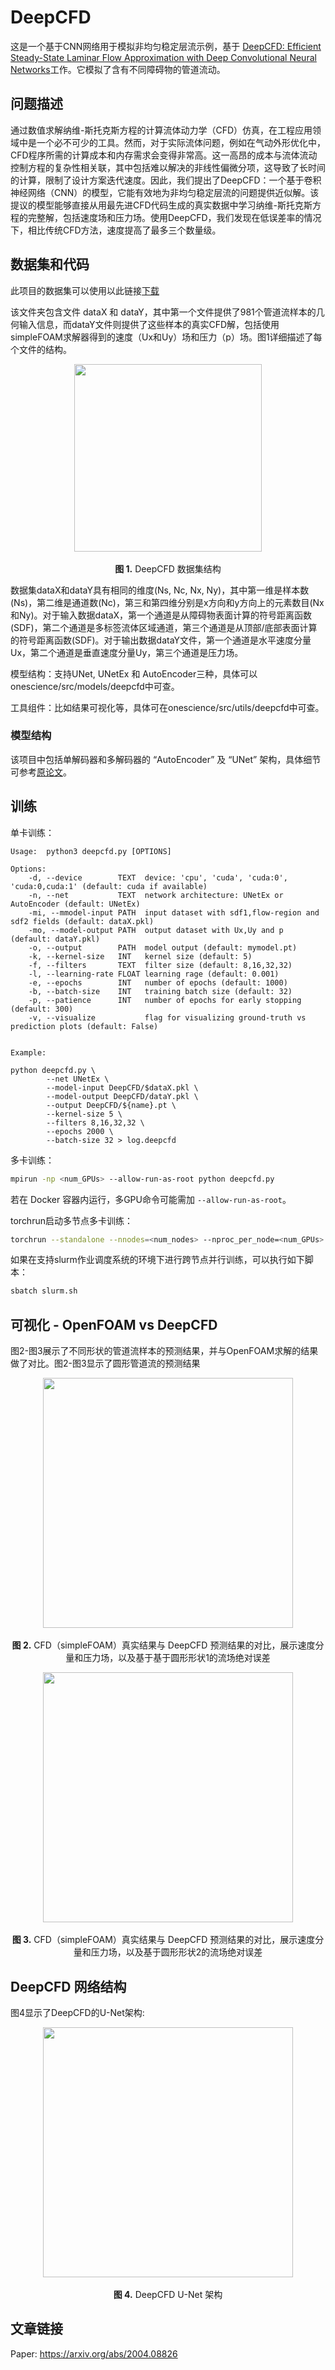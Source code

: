 # DeepCFD

这是一个基于CNN网络用于模拟非均匀稳定层流示例，基于
[DeepCFD: Efficient Steady-State Laminar Flow Approximation with Deep Convolutional Neural Networks](https://arxiv.org/abs/2004.08826)工作。它模拟了含有不同障碍物的管道流动。

## 问题描述
通过数值求解纳维-斯托克斯方程的计算流体动力学（CFD）仿真，在工程应用领域中是一个必不可少的工具。然而，对于实际流体问题，例如在气动外形优化中，CFD程序所需的计算成本和内存需求会变得非常高。这一高昂的成本与流体流动控制方程的复杂性相关联，其中包括难以解决的非线性偏微分项，这导致了长时间的计算，限制了设计方案迭代速度。因此，我们提出了DeepCFD：一个基于卷积神经网络（CNN）的模型，它能有效地为非均匀稳定层流的问题提供近似解。该提议的模型能够直接从用最先进CFD代码生成的真实数据中学习纳维-斯托克斯方程的完整解，包括速度场和压力场。使用DeepCFD，我们发现在低误差率的情况下，相比传统CFD方法，速度提高了最多三个数量级。

## 数据集和代码

此项目的数据集可以使用以此链接[下载](https://zenodo.org/record/3666056/files/DeepCFD.zip?download=1)

该文件夹包含文件 dataX 和 dataY，其中第一个文件提供了981个管道流样本的几何输入信息，而dataY文件则提供了这些样本的真实CFD解，包括使用simpleFOAM求解器得到的速度（Ux和Uy）场和压力（p）场。图1详细描述了每个文件的结构。

<p align="center">
<img src="../../../doc/deepcfd_DataStruct.png" height = "300" alt="" align=center />
<br><br>
<b>图 1.</b> DeepCFD 数据集结构
</p>

数据集dataX和dataY具有相同的维度(Ns, Nc, Nx, Ny)，其中第一维是样本数(Ns)，第二维是通道数(Nc)，第三和第四维分别是x方向和y方向上的元素数目(Nx和Ny)。对于输入数据dataX，第一个通道是从障碍物表面计算的符号距离函数(SDF)，第二个通道是多标签流体区域通道，第三个通道是从顶部/底部表面计算的符号距离函数(SDF)。对于输出数据dataY文件，第一个通道是水平速度分量Ux，第二个通道是垂直速度分量Uy，第三个通道是压力场。

模型结构：支持UNet, UNetEx 和 AutoEncoder三种，具体可以onescience/src/models/deepcfd中可查。

工具组件：比如结果可视化等，具体可在onescience/src/utils/deepcfd中可查。

### 模型结构

该项目中包括单解码器和多解码器的 “AutoEncoder” 及 “UNet” 架构，具体细节可参考[原论文](https://arxiv.org/abs/2004.08826)。


## 训练

单卡训练：
```
Usage:  python3 deepcfd.py [OPTIONS]

Options:
    -d, --device        TEXT  device: 'cpu', 'cuda', 'cuda:0', 'cuda:0,cuda:1' (default: cuda if available)
    -n, --net           TEXT  network architecture: UNetEx or AutoEncoder (default: UNetEx)
    -mi, --mmodel-input PATH  input dataset with sdf1,flow-region and sdf2 fields (default: dataX.pkl)
    -mo, --model-output PATH  output dataset with Ux,Uy and p (default: dataY.pkl)
    -o, --output        PATH  model output (default: mymodel.pt)
    -k, --kernel-size   INT   kernel size (default: 5)
    -f, --filters       TEXT  filter size (default: 8,16,32,32)
    -l, --learning-rate FLOAT learning rage (default: 0.001)
    -e, --epochs        INT   number of epochs (default: 1000)
    -b, --batch-size    INT   training batch size (default: 32)
    -p, --patience      INT   number of epochs for early stopping (default: 300)
    -v, --visualize           flag for visualizing ground-truth vs prediction plots (default: False)


Example:

python deepcfd.py \
        --net UNetEx \
        --model-input DeepCFD/$dataX.pkl \
        --model-output DeepCFD/dataY.pkl \
        --output DeepCFD/${name}.pt \
        --kernel-size 5 \
        --filters 8,16,32,32 \
        --epochs 2000 \
        --batch-size 32 > log.deepcfd

```

多卡训练：

```bash
mpirun -np <num_GPUs> --allow-run-as-root python deepcfd.py
```
若在 Docker 容器内运行，多GPU命令可能需加 `--allow-run-as-root`。

torchrun启动多节点多卡训练：

```bash
torchrun --standalone --nnodes=<num_nodes> --nproc_per_node=<num_GPUs> main.py
```

如果在支持slurm作业调度系统的环境下进行跨节点并行训练，可以执行如下脚本：

```bash
sbatch slurm.sh
```

## 可视化 - OpenFOAM vs DeepCFD

图2-图3展示了不同形状的管道流样本的预测结果，并与OpenFOAM求解的结果做了对比。图2-图3显示了圆形管道流的预测结果


<p align="center">
<img src="../../../doc/deepcfd_circle1.png" height = "400" alt="" align=center />
<br><br>
<b>图 2.</b> CFD（simpleFOAM）真实结果与 DeepCFD 预测结果的对比，展示速度分量和压力场，以及基于基于圆形形状1的流场绝对误差
</p>

<p align="center">
<img src="../../../doc/deepcfd_circle2.png" height = "400" alt="" align=center />
<br><br>
<b>图 3.</b> CFD（simpleFOAM）真实结果与 DeepCFD 预测结果的对比，展示速度分量和压力场，以及基于圆形形状2的流场绝对误差
</p>



## DeepCFD 网络结构

图4显示了DeepCFD的U-Net架构:
<p align="center">
<img src="../../../doc/deepcfd_arch.png" height = "400" alt="" align=center />
<br><br>
<b>图 4.</b> DeepCFD U-Net 架构
</p>

## 文章链接

Paper: https://arxiv.org/abs/2004.08826  




















